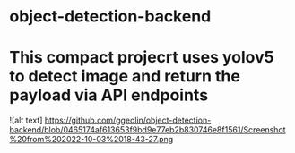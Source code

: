 # object-detection-backend
# This compact projecrt uses yolov5 to detect image and return the payload via API endpoints

![alt text] https://github.com/ggeolin/object-detection-backend/blob/0465174af613653f9bd9e77eb2b830746e8f1561/Screenshot%20from%202022-10-03%2018-43-27.png
